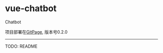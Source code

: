 # vue-chatbot

Chatbot

项目部署在[GitPage](https://wzyjerry.github.io/vue-chatbot/dist/#/), 版本号0.2.0

---
TODO: README